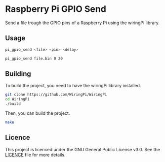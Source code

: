 # Raspberry Pi GPIO Send

Send a file trough the GPIO pins of a Raspberry Pi using the wiringPi library.

## Usage

```bash
pi_gpio_send <file> <pin> <delay>
```

```bash
pi_gpio_send file.bin 0 20
```

## Building

To build the project, you need to have the wiringPi library installed.

```bash
git clone https://github.com/WiringPi/WiringPi
cd WiringPi
./build
```

Then, you can build the project.

```bash
make
```

## Licence

This project is licenced under the GNU General Public License v3.0. See the [LICENCE](LICENCE) file for more details.

